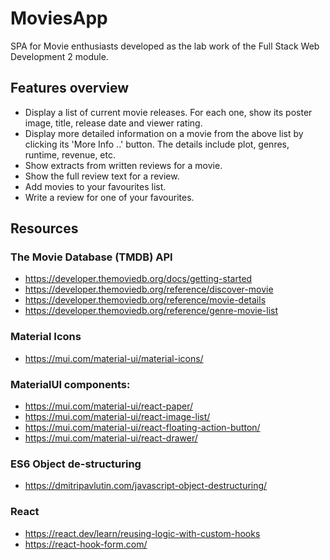 # MoviesApp
SPA for Movie enthusiasts developed as the lab work of the Full Stack Web Development 2 module.

## Features overview

- Display a list of current movie releases. For each one, show its poster image, title, release date and viewer rating.
- Display more detailed information on a movie from the above list by clicking its 'More Info ..' button. The details include plot, genres, runtime, revenue, etc.
- Show extracts from written reviews for a movie.
- Show the full review text for a review.
- Add movies to your favourites list.
- Write a review for one of your favourites.



## Resources
### The Movie Database (TMDB) API
- https://developer.themoviedb.org/docs/getting-started
- https://developer.themoviedb.org/reference/discover-movie
- https://developer.themoviedb.org/reference/movie-details
- https://developer.themoviedb.org/reference/genre-movie-list

### Material Icons
- https://mui.com/material-ui/material-icons/

### MaterialUI components:
- https://mui.com/material-ui/react-paper/
- https://mui.com/material-ui/react-image-list/
- https://mui.com/material-ui/react-floating-action-button/
- https://mui.com/material-ui/react-drawer/

### ES6 Object de-structuring
- https://dmitripavlutin.com/javascript-object-destructuring/

### React
- https://react.dev/learn/reusing-logic-with-custom-hooks
- https://react-hook-form.com/
